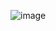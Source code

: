 ![image](https://github.com/Ahmadfaisal98/cleaning-service/assets/79797700/1f3f613c-a92f-47a1-944e-d7c26d1ac09e)
